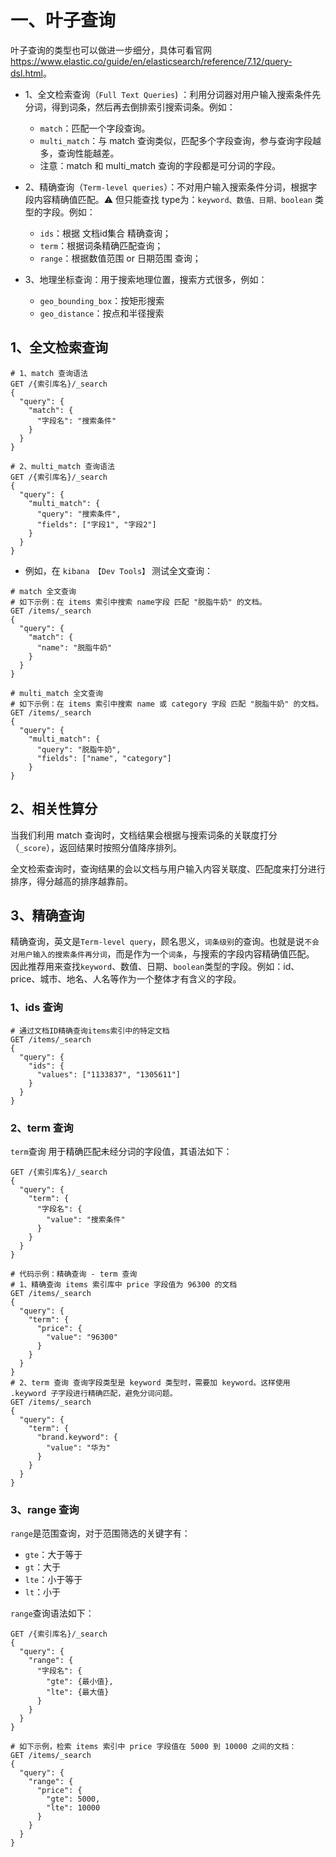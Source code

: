 # 一、叶子查询
叶子查询的类型也可以做进一步细分，具体可看官网 <https://www.elastic.co/guide/en/elasticsearch/reference/7.12/query-dsl.html>。

- 1、全文检索查询（`Full Text Queries`) ：利用分词器对用户输入搜索条件先分词，得到词条，然后再去倒排索引搜索词条。例如：
    - `match`：匹配一个字段查询。
    - `multi_match`：与 match 查询类似，匹配多个字段查询，参与查询字段越多，查询性能越差。
    - 注意：match 和 multi_match 查询的字段都是可分词的字段。
  
- 2、精确查询（`Term-level queries`）：不对用户输入搜索条件分词，根据字段内容精确值匹配。⚠️ 但只能查找 type为：`keyword、数值、日期、boolean` 类型的字段。例如：
    - `ids`：根据 文档id集合 精确查询；
    - `term`：根据词条精确匹配查询；
    - `range`：根据数值范围 or 日期范围 查询；
  
- 3、地理坐标查询：用于搜索地理位置，搜索方式很多，例如：
    - `geo_bounding_box`：按矩形搜索
    - `geo_distance`：按点和半径搜索

## 1、全文检索查询
```shell
# 1、match 查询语法
GET /{索引库名}/_search
{
  "query": {
    "match": {
      "字段名": "搜索条件"
    }
  }
}

# 2、multi_match 查询语法
GET /{索引库名}/_search
{
  "query": {
    "multi_match": {
      "query": "搜索条件",
      "fields": ["字段1", "字段2"]
    }
  }
}
```

* 例如，在 `kibana 【Dev Tools】` 测试全文查询：
```shell
# match 全文查询
# 如下示例：在 items 索引中搜索 name字段 匹配 "脱脂牛奶" 的文档。
GET /items/_search
{
  "query": {
    "match": {
      "name": "脱脂牛奶"
    }
  }
}

# multi_match 全文查询
# 如下示例：在 items 索引中搜索 name 或 category 字段 匹配 "脱脂牛奶" 的文档。
GET /items/_search
{
  "query": {
    "multi_match": {
      "query": "脱脂牛奶",
      "fields": ["name", "category"]
    }
}
```

## 2、相关性算分
当我们利用 match 查询时，文档结果会根据与搜索词条的关联度打分（`_score`），返回结果时按照分值降序排列。

全文检索查询时，查询结果的会以文档与用户输入内容关联度、匹配度来打分进行排序，得分越高的排序越靠前。

## 3、精确查询
精确查询，英文是`Term-level query`，顾名思义，`词条级别`的查询。也就是说`不会对用户输入的搜索条件再分词`，而是作为一个`词条`，与搜索的字段内容精确值匹配。
因此推荐用来查找`keyword`、数值、日期、`boolean`类型的字段。例如：id、price、城市、地名、人名等作为一个整体才有含义的字段。

### 1、ids 查询
```shell
# 通过文档ID精确查询items索引中的特定文档
GET /items/_search
{
  "query": {
    "ids": {
      "values": ["1133837", "1305611"]
    }
  }
}
```

### 2、term 查询
`term`查询 用于精确匹配未经分词的字段值，其语法如下：

```shell
GET /{索引库名}/_search
{
  "query": {
    "term": {
      "字段名": {
        "value": "搜索条件"
      }
    }
  }
}

# 代码示例：精确查询 - term 查询
# 1、精确查询 items 索引库中 price 字段值为 96300 的文档
GET /items/_search
{
  "query": {
    "term": {
      "price": {
        "value": "96300"
      }
    }
  }
}
# 2、term 查询 查询字段类型是 keyword 类型时，需要加 keyword。这样使用 .keyword 子字段进行精确匹配，避免分词问题。
GET /items/_search
{
  "query": {
    "term": {
      "brand.keyword": {
        "value": "华为"
      }
    }
  }
}
```

### 3、range 查询
`range`是范围查询，对于范围筛选的关键字有：
- `gte`：大于等于
- `gt`：大于
- `lte`：小于等于
- `lt`：小于

`range`查询语法如下：
```shell
GET /{索引库名}/_search
{
  "query": {
    "range": {
      "字段名": {
        "gte": {最小值},
        "lte": {最大值}
      }
    }
  }
}

# 如下示例，检索 items 索引中 price 字段值在 5000 到 10000 之间的文档：
GET /items/_search
{
  "query": {
    "range": {
      "price": {
        "gte": 5000,
        "lte": 10000
      }
    }
  }
}
```
